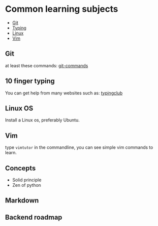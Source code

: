 # Common learning subjects

- [Git](#git)
- [Typing](#10-finger-typing)
- [Linux](#linux)
- [Vim](#vim)


## Git
at least these commands: [git-commands](https://dobisel.com/dobisel/essentials/src/branch/master/git-commands.md)


## 10 finger typing
You can get help from many websites such as: 
[typingclub](https://www.typingclub.com/)


## Linux OS
Install a Linux os, preferably Ubuntu.


## Vim
type `vimtutor` in the commandline, you can see simple vim commands to learn. 


## Concepts
- Solid principle
- Zen of python


## Markdown


## Backend roadmap



